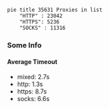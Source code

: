 
```mermaid
pie title 35631 Proxies in list
    "HTTP" : 23042
    "HTTPS": 5236
    "SOCKS" : 11316
```

### Some Info
#### Average Timeout

- mixed: 2.7s
- http: 1.3s
- https: 8.7s
- socks: 6.6s